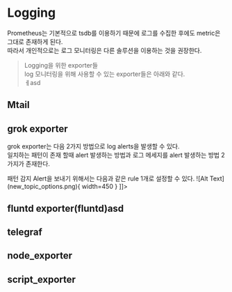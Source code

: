 # Logging

Prometheus는 기본적으로 tsdb를 이용하기 때문에 로그를 수집한 후에도 metric은 그대로 존재하게 된다.  
따라서 개인적으로는 로그 모니터링은 다른 솔루션을 이용하는 것을 권장한다.  

> Logging을 위한 exporter들  
log 모니터링을 위해 사용할 수 있는 exporter들은 아래와 같다.  
> ㅔasd

## Mtail
## grok exporter
grok exporter는 다음 2가지 방법으로 log alerts을 발생할 수 있다.  
일치하는 패턴이 존재 할때 alert 발생하는 방법과 로그 메세지를 alert 발생하는 방법 2가지가 존재한다.

<tabs>
    <tab title="패턴 감지">
        패턴 감지 Alert을 보내기 위해서는 다음과 같은 rule 1개로 설정할 수 있다.
        <code-block lang="plain text">![Alt Text](new_topic_options.png){ width=450 }</code-block>
    </tab>
    <tab title="로그 메세지">
        <code-block lang="xml">
            <![CDATA[<img src="new_topic_options.png" alt="Alt text" width="450px"/>]]></code-block>
    </tab>
</tabs>

## fluntd exporter(fluntd)asd
## telegraf



## node_exporter
## script_exporter